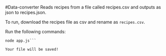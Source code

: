 #Data-converter
Reads recipes from a file called recipes.csv and outputs as json to recipes.json.

To run, download the recipes file as csv and rename as `recipes.csv`.

Run the following commands:
```npm install
node app.js```

Your file will be saved!

